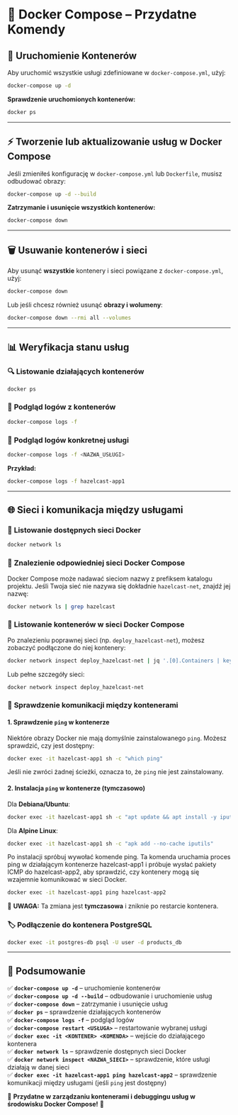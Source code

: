 # 🚀 **Docker Compose – Przydatne Komendy**

## 🔐 **Uruchomienie Kontenerów**
Aby uruchomić wszystkie usługi zdefiniowane w `docker-compose.yml`, użyj:

```bash
docker-compose up -d
```

**Sprawdzenie uruchomionych kontenerów:**
```bash
docker ps
```

---

## ⚡ **Tworzenie lub aktualizowanie usług w Docker Compose**
Jeśli zmieniłeś konfigurację w `docker-compose.yml` lub `Dockerfile`, musisz odbudować obrazy:

```bash
docker-compose up -d --build
```

**Zatrzymanie i usunięcie wszystkich kontenerów:**
```bash
docker-compose down
```

---

## 🗑️ **Usuwanie kontenerów i sieci**
Aby usunąć **wszystkie** kontenery i sieci powiązane z `docker-compose.yml`, użyj:

```bash
docker-compose down
```

Lub jeśli chcesz również usunąć **obrazy i wolumeny**:
```bash
docker-compose down --rmi all --volumes
```

---

## 📊 **Weryfikacja stanu usług**
### 🔍 **Listowanie działających kontenerów**
```bash
docker ps
```

### 📌 **Podgląd logów z kontenerów**
```bash
docker-compose logs -f
```

### 🎯 **Podgląd logów konkretnej usługi**
```bash
docker-compose logs -f <NAZWA_USŁUGI>
```
**Przykład:**
```bash
docker-compose logs -f hazelcast-app1
```

---

## 🌐 **Sieci i komunikacja między usługami**
### 🔎 **Listowanie dostępnych sieci Docker**
```bash
docker network ls
```

### 🔎 **Znalezienie odpowiedniej sieci Docker Compose**
Docker Compose może nadawać sieciom nazwy z prefiksem katalogu projektu. Jeśli Twoja sieć nie nazywa się dokładnie `hazelcast-net`, znajdź jej nazwę:
```bash
docker network ls | grep hazelcast
```

### 🔎 **Listowanie kontenerów w sieci Docker Compose**
Po znalezieniu poprawnej sieci (np. `deploy_hazelcast-net`), możesz zobaczyć podłączone do niej kontenery:
```bash
docker network inspect deploy_hazelcast-net | jq '.[0].Containers | keys'
```
Lub pełne szczegóły sieci:
```bash
docker network inspect deploy_hazelcast-net
```

### 🔎 **Sprawdzenie komunikacji między kontenerami**
#### **1. Sprawdzenie `ping` w kontenerze**
Niektóre obrazy Docker nie mają domyślnie zainstalowanego `ping`. Możesz sprawdzić, czy jest dostępny:
```bash
docker exec -it hazelcast-app1 sh -c "which ping"
```
Jeśli nie zwróci żadnej ścieżki, oznacza to, że `ping` nie jest zainstalowany.

#### **2. Instalacja `ping` w kontenerze (tymczasowo)**
Dla **Debiana/Ubuntu**:
```bash
docker exec -it hazelcast-app1 sh -c "apt update && apt install -y iputils-ping"
```
Dla **Alpine Linux**:
```bash
docker exec -it hazelcast-app1 sh -c "apk add --no-cache iputils"
```
Po instalacji spróbuj wywołać komende ping.
Ta komenda uruchamia proces ping w działającym kontenerze hazelcast-app1 i próbuje wysłać pakiety ICMP do hazelcast-app2,
aby sprawdzić, czy kontenery mogą się wzajemnie komunikować w sieci Docker.
```bash
docker exec -it hazelcast-app1 ping hazelcast-app2
```
🚨 **UWAGA:** Ta zmiana jest **tymczasowa** i zniknie po restarcie kontenera.

### 🏷️ **Podłączenie do kontenera PostgreSQL**
```bash
docker exec -it postgres-db psql -U user -d products_db
```

---

## 🎯 **Podsumowanie**
✅ **`docker-compose up -d`** – uruchomienie kontenerów  
✅ **`docker-compose up -d --build`** – odbudowanie i uruchomienie usług  
✅ **`docker-compose down`** – zatrzymanie i usunięcie usług  
✅ **`docker ps`** – sprawdzenie działających kontenerów  
✅ **`docker-compose logs -f`** – podgląd logów  
✅ **`docker-compose restart <USŁUGA>`** – restartowanie wybranej usługi  
✅ **`docker exec -it <KONTENER> <KOMENDA>`** – wejście do działającego kontenera  
✅ **`docker network ls`** – sprawdzenie dostępnych sieci Docker  
✅ **`docker network inspect <NAZWA_SIECI>`** – sprawdzenie, które usługi działają w danej sieci  
✅ **`docker exec -it hazelcast-app1 ping hazelcast-app2`** – sprawdzenie komunikacji między usługami (jeśli `ping` jest dostępny)

📌 **Przydatne w zarządzaniu kontenerami i debuggingu usług w środowisku Docker Compose!** 🚀

